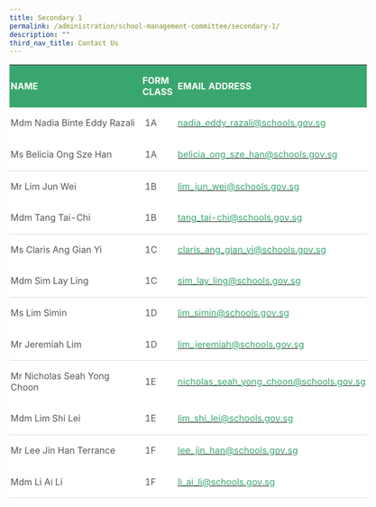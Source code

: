 ```yaml
---
title: Secondary 1
permalink: /administration/school-management-committee/secondary-1/
description: ""
third_nav_title: Contact Us
---
```

<table style="width:475.6pt;background:white;border-collapse:collapse;mso-yfti-tbllook:
 1184;mso-padding-alt:0in 0in 0in 0in" width="634" cellpadding="0" cellspacing="0" border="0" class="MsoNormalTable"><tbody><tr style="mso-yfti-irow:0;mso-yfti-firstrow:yes"><td style="width:204.75pt;background:#3AA66F;padding:1.5pt 1.5pt 1.5pt 1.5pt" width="273"><p style="line-height:14.7pt" class="MsoNormal"><b><span style="mso-bidi-font-family:
  Calibri;mso-bidi-theme-font:minor-latin;color:white;text-transform:uppercase">NAME</span></b></p></td><td style="width:45.0pt;background:#3AA66F;padding:1.5pt 1.5pt 1.5pt 1.5pt" width="60"><p style="line-height:14.7pt" class="MsoNormal"><b><span style="mso-bidi-font-family:
  Calibri;mso-bidi-theme-font:minor-latin;color:white;text-transform:uppercase">FORM CLASS</span></b></p></td><td style="width:216.75pt;background:#3AA66F;padding:1.5pt 1.5pt 1.5pt 1.5pt" width="289"><p style="line-height:14.7pt" class="MsoNormal"><b><span style="mso-bidi-font-family:
  Calibri;mso-bidi-theme-font:minor-latin;color:white;text-transform:uppercase">EMAIL ADDRESS</span></b></p></td></tr><tr style="mso-yfti-irow:1"><td style="padding:1.5pt 1.5pt 1.5pt 1.5pt"><p style="line-height:14.7pt" class="MsoNormal"><span style="mso-bidi-font-family:
  Calibri;mso-bidi-theme-font:minor-latin;color:#565656">Mdm Nadia Binte Eddy Razali</span></p></td><td style="padding:1.5pt 1.5pt 1.5pt 1.5pt"><p style="line-height:14.7pt" class="MsoNormal"><span style="mso-bidi-font-family:
  Calibri;mso-bidi-theme-font:minor-latin;color:#565656">&nbsp;1A</span></p></td><td style="padding:1.5pt 1.5pt 1.5pt 1.5pt"><p style="line-height:14.7pt" class="MsoNormal"><span style="color:black;
  mso-color-alt:windowtext"><a href="mailto:nadia_eddy_razali@schools.gov.sg"><span style="mso-bidi-font-family:Calibri;mso-bidi-theme-font:minor-latin;
  color:#3AA66F;text-decoration:none;text-underline:none">nadia_eddy_razali@schools.gov.sg</span></a></span><span style="mso-bidi-font-family:Calibri;mso-bidi-theme-font:minor-latin;
  color:#565656">&nbsp;</span></p></td></tr><tr style="mso-yfti-irow:2"><td style="border:none;border-bottom:solid #D9D9D9 1.0pt;mso-border-bottom-themecolor:
  background1;mso-border-bottom-themeshade:217;mso-border-bottom-alt:solid #D9D9D9 .5pt;
  mso-border-bottom-themecolor:background1;mso-border-bottom-themeshade:217;
  padding:1.5pt 1.5pt 1.5pt 1.5pt"><p style="line-height:14.7pt" class="MsoNormal"><span style="mso-bidi-font-family:
  Calibri;mso-bidi-theme-font:minor-latin;color:#565656">Ms Belicia Ong Sze Han</span></p></td><td style="border:none;border-bottom:solid #D9D9D9 1.0pt;mso-border-bottom-themecolor:
  background1;mso-border-bottom-themeshade:217;mso-border-bottom-alt:solid #D9D9D9 .5pt;
  mso-border-bottom-themecolor:background1;mso-border-bottom-themeshade:217;
  padding:1.5pt 1.5pt 1.5pt 1.5pt"><p style="line-height:14.7pt" class="MsoNormal"><span style="mso-bidi-font-family:
  Calibri;mso-bidi-theme-font:minor-latin;color:#565656">&nbsp;1A</span></p></td><td style="border:none;border-bottom:solid #D9D9D9 1.0pt;mso-border-bottom-themecolor:
  background1;mso-border-bottom-themeshade:217;mso-border-bottom-alt:solid #D9D9D9 .5pt;
  mso-border-bottom-themecolor:background1;mso-border-bottom-themeshade:217;
  padding:1.5pt 1.5pt 1.5pt 1.5pt"><p style="line-height:14.7pt" class="MsoNormal"><span style="color:black;
  mso-color-alt:windowtext"><a href="mailto:belicia_ong_sze_han@schools.gov.sg"><span style="mso-bidi-font-family:Calibri;mso-bidi-theme-font:minor-latin;
  color:#3AA66F;text-decoration:none;text-underline:none">belicia_ong_sze_han@schools.gov.sg</span></a></span><span style="mso-bidi-font-family:Calibri;mso-bidi-theme-font:minor-latin;
  color:#565656"></span></p></td></tr><tr style="mso-yfti-irow:3"><td style="border:none;mso-border-top-alt:solid #D9D9D9 .5pt;mso-border-top-themecolor:
  background1;mso-border-top-themeshade:217;padding:1.5pt 1.5pt 1.5pt 1.5pt"><p style="line-height:14.7pt" class="MsoNormal"><span style="mso-bidi-font-family:
  Calibri;mso-bidi-theme-font:minor-latin;color:#565656">Mr Lim Jun Wei&nbsp;&nbsp; &nbsp;&nbsp;&nbsp; &nbsp;&nbsp;&nbsp; &nbsp;&nbsp;&nbsp; &nbsp;&nbsp;&nbsp; &nbsp;</span></p></td><td style="border:none;mso-border-top-alt:solid #D9D9D9 .5pt;mso-border-top-themecolor:
  background1;mso-border-top-themeshade:217;padding:1.5pt 1.5pt 1.5pt 1.5pt"><p style="line-height:14.7pt" class="MsoNormal"><span style="mso-bidi-font-family:
  Calibri;mso-bidi-theme-font:minor-latin;color:#565656">&nbsp;1B</span></p></td><td style="border:none;mso-border-top-alt:solid #D9D9D9 .5pt;mso-border-top-themecolor:
  background1;mso-border-top-themeshade:217;padding:1.5pt 1.5pt 1.5pt 1.5pt"><p style="line-height:14.7pt" class="MsoNormal"><span style="color:black;
  mso-color-alt:windowtext"><a href="mailto:lim_jun_wei@schools.gov.sg"><span style="mso-bidi-font-family:Calibri;mso-bidi-theme-font:minor-latin;
  color:#3AA66F;text-decoration:none;text-underline:none">lim_jun_wei@schools.gov.sg</span></a></span><span style="mso-bidi-font-family:Calibri;mso-bidi-theme-font:minor-latin;
  color:#565656"></span></p></td></tr><tr style="mso-yfti-irow:4"><td style="border:none;border-bottom:solid #D9D9D9 1.0pt;mso-border-bottom-themecolor:
  background1;mso-border-bottom-themeshade:217;mso-border-bottom-alt:solid #D9D9D9 .5pt;
  mso-border-bottom-themecolor:background1;mso-border-bottom-themeshade:217;
  padding:1.5pt 1.5pt 1.5pt 1.5pt"><p style="line-height:14.7pt" class="MsoNormal"><span style="mso-bidi-font-family:
  Calibri;mso-bidi-theme-font:minor-latin;color:#565656">Mdm Tang Tai-Chi&nbsp;&nbsp; &nbsp;&nbsp;&nbsp; &nbsp;&nbsp;&nbsp; &nbsp;</span></p></td><td style="border:none;border-bottom:solid #D9D9D9 1.0pt;mso-border-bottom-themecolor:
  background1;mso-border-bottom-themeshade:217;mso-border-bottom-alt:solid #D9D9D9 .5pt;
  mso-border-bottom-themecolor:background1;mso-border-bottom-themeshade:217;
  padding:1.5pt 1.5pt 1.5pt 1.5pt"><p style="line-height:14.7pt" class="MsoNormal"><span style="mso-bidi-font-family:
  Calibri;mso-bidi-theme-font:minor-latin;color:#565656">&nbsp;1B</span></p></td><td style="border:none;border-bottom:solid #D9D9D9 1.0pt;mso-border-bottom-themecolor:
  background1;mso-border-bottom-themeshade:217;mso-border-bottom-alt:solid #D9D9D9 .5pt;
  mso-border-bottom-themecolor:background1;mso-border-bottom-themeshade:217;
  padding:1.5pt 1.5pt 1.5pt 1.5pt"><p style="line-height:14.7pt" class="MsoNormal"><span style="color:black;
  mso-color-alt:windowtext"><a href="mailto:tang_tai-chi@schools.gov.sg"><span style="mso-bidi-font-family:Calibri;mso-bidi-theme-font:minor-latin;
  color:#3AA66F;text-decoration:none;text-underline:none">tang_tai-chi@schools.gov.sg</span></a></span><span style="mso-bidi-font-family:Calibri;mso-bidi-theme-font:minor-latin;
  color:#565656"></span></p></td></tr><tr style="mso-yfti-irow:5"><td style="border:none;mso-border-top-alt:solid #D9D9D9 .5pt;mso-border-top-themecolor:
  background1;mso-border-top-themeshade:217;padding:1.5pt 1.5pt 1.5pt 1.5pt"><p style="line-height:14.7pt" class="MsoNormal"><span style="mso-bidi-font-family:
  Calibri;mso-bidi-theme-font:minor-latin;color:#565656">Ms Claris Ang Gian Yi&nbsp;&nbsp; &nbsp;&nbsp;&nbsp; &nbsp;</span></p></td><td style="border:none;mso-border-top-alt:solid #D9D9D9 .5pt;mso-border-top-themecolor:
  background1;mso-border-top-themeshade:217;padding:1.5pt 1.5pt 1.5pt 1.5pt"><p style="line-height:14.7pt" class="MsoNormal"><span style="mso-bidi-font-family:
  Calibri;mso-bidi-theme-font:minor-latin;color:#565656">&nbsp;1C</span></p></td><td style="border:none;mso-border-top-alt:solid #D9D9D9 .5pt;mso-border-top-themecolor:
  background1;mso-border-top-themeshade:217;padding:1.5pt 1.5pt 1.5pt 1.5pt"><p style="line-height:14.7pt" class="MsoNormal"><span style="color:black;
  mso-color-alt:windowtext"><a href="mailto:claris_ang_gian_yi@schools.gov.sg"><span style="mso-bidi-font-family:Calibri;mso-bidi-theme-font:minor-latin;
  color:#3AA66F;text-decoration:none;text-underline:none">claris_ang_gian_yi@schools.gov.sg</span></a></span><span style="mso-bidi-font-family:Calibri;mso-bidi-theme-font:minor-latin;
  color:#565656"></span></p></td></tr><tr style="mso-yfti-irow:6"><td style="border:none;border-bottom:solid #D9D9D9 1.0pt;mso-border-bottom-themecolor:
  background1;mso-border-bottom-themeshade:217;mso-border-bottom-alt:solid #D9D9D9 .5pt;
  mso-border-bottom-themecolor:background1;mso-border-bottom-themeshade:217;
  padding:1.5pt 1.5pt 1.5pt 1.5pt"><p style="line-height:14.7pt" class="MsoNormal"><span style="mso-bidi-font-family:
  Calibri;mso-bidi-theme-font:minor-latin;color:#565656">Mdm Sim Lay Ling</span></p></td><td style="border:none;border-bottom:solid #D9D9D9 1.0pt;mso-border-bottom-themecolor:
  background1;mso-border-bottom-themeshade:217;mso-border-bottom-alt:solid #D9D9D9 .5pt;
  mso-border-bottom-themecolor:background1;mso-border-bottom-themeshade:217;
  padding:1.5pt 1.5pt 1.5pt 1.5pt"><p style="line-height:14.7pt" class="MsoNormal"><span style="mso-bidi-font-family:
  Calibri;mso-bidi-theme-font:minor-latin;color:#565656">&nbsp;1C</span></p></td><td style="border:none;border-bottom:solid #D9D9D9 1.0pt;mso-border-bottom-themecolor:
  background1;mso-border-bottom-themeshade:217;mso-border-bottom-alt:solid #D9D9D9 .5pt;
  mso-border-bottom-themecolor:background1;mso-border-bottom-themeshade:217;
  padding:1.5pt 1.5pt 1.5pt 1.5pt"><p style="line-height:14.7pt" class="MsoNormal"><span style="color:black;
  mso-color-alt:windowtext"><a href="mailto:sim_lay_ling@schools.gov.sg"><span style="mso-bidi-font-family:Calibri;mso-bidi-theme-font:minor-latin;
  color:#3AA66F;text-decoration:none;text-underline:none">sim_lay_ling@schools.gov.sg</span></a></span><span style="mso-bidi-font-family:Calibri;mso-bidi-theme-font:minor-latin;
  color:#565656"></span></p></td></tr><tr style="mso-yfti-irow:7"><td style="border:none;mso-border-top-alt:solid #D9D9D9 .5pt;mso-border-top-themecolor:
  background1;mso-border-top-themeshade:217;padding:1.5pt 1.5pt 1.5pt 1.5pt"><p style="line-height:14.7pt" class="MsoNormal"><span style="mso-bidi-font-family:
  Calibri;mso-bidi-theme-font:minor-latin;color:#565656">Ms Lim Simin&nbsp;&nbsp; &nbsp;</span></p></td><td style="border:none;mso-border-top-alt:solid #D9D9D9 .5pt;mso-border-top-themecolor:
  background1;mso-border-top-themeshade:217;padding:1.5pt 1.5pt 1.5pt 1.5pt"><p style="line-height:14.7pt" class="MsoNormal"><span style="mso-bidi-font-family:
  Calibri;mso-bidi-theme-font:minor-latin;color:#565656">&nbsp;1D</span></p></td><td style="border:none;mso-border-top-alt:solid #D9D9D9 .5pt;mso-border-top-themecolor:
  background1;mso-border-top-themeshade:217;padding:1.5pt 1.5pt 1.5pt 1.5pt"><p style="line-height:14.7pt" class="MsoNormal"><span style="color:black;
  mso-color-alt:windowtext"><a href="mailto:lim_simin@schools.gov.sg"><span style="mso-bidi-font-family:Calibri;mso-bidi-theme-font:minor-latin;
  color:#3AA66F;text-decoration:none;text-underline:none">lim_simin@schools.gov.sg</span></a></span><span style="mso-bidi-font-family:Calibri;mso-bidi-theme-font:minor-latin;
  color:#565656"></span></p></td></tr><tr style="mso-yfti-irow:8"><td style="border:none;border-bottom:solid #D9D9D9 1.0pt;mso-border-bottom-themecolor:
  background1;mso-border-bottom-themeshade:217;mso-border-bottom-alt:solid #D9D9D9 .5pt;
  mso-border-bottom-themecolor:background1;mso-border-bottom-themeshade:217;
  padding:1.5pt 1.5pt 1.5pt 1.5pt"><p style="line-height:14.7pt" class="MsoNormal"><span style="mso-bidi-font-family:
  Calibri;mso-bidi-theme-font:minor-latin;color:#565656">Mr Jeremiah Lim</span></p></td><td style="border:none;border-bottom:solid #D9D9D9 1.0pt;mso-border-bottom-themecolor:
  background1;mso-border-bottom-themeshade:217;mso-border-bottom-alt:solid #D9D9D9 .5pt;
  mso-border-bottom-themecolor:background1;mso-border-bottom-themeshade:217;
  padding:1.5pt 1.5pt 1.5pt 1.5pt"><p style="line-height:14.7pt" class="MsoNormal"><span style="mso-bidi-font-family:
  Calibri;mso-bidi-theme-font:minor-latin;color:#565656">&nbsp;1D</span></p></td><td style="border:none;border-bottom:solid #D9D9D9 1.0pt;mso-border-bottom-themecolor:
  background1;mso-border-bottom-themeshade:217;mso-border-bottom-alt:solid #D9D9D9 .5pt;
  mso-border-bottom-themecolor:background1;mso-border-bottom-themeshade:217;
  padding:1.5pt 1.5pt 1.5pt 1.5pt"><p style="line-height:14.7pt" class="MsoNormal"><span style="color:black;
  mso-color-alt:windowtext"><a href="mailto:lim_jeremiah@schools.gov.sg"><span style="mso-bidi-font-family:Calibri;mso-bidi-theme-font:minor-latin;
  color:#3AA66F;text-decoration:none;text-underline:none">lim_jeremiah@schools.gov.sg</span></a></span><span style="mso-bidi-font-family:Calibri;mso-bidi-theme-font:minor-latin;
  color:#565656"></span></p></td></tr><tr style="mso-yfti-irow:9"><td style="border:none;mso-border-top-alt:solid #D9D9D9 .5pt;mso-border-top-themecolor:
  background1;mso-border-top-themeshade:217;padding:1.5pt 1.5pt 1.5pt 1.5pt"><p style="line-height:14.7pt" class="MsoNormal"><span style="mso-bidi-font-family:
  Calibri;mso-bidi-theme-font:minor-latin;color:#565656">Mr Nicholas Seah Yong Choon&nbsp; &nbsp;</span></p></td><td style="border:none;mso-border-top-alt:solid #D9D9D9 .5pt;mso-border-top-themecolor:
  background1;mso-border-top-themeshade:217;padding:1.5pt 1.5pt 1.5pt 1.5pt"><p style="line-height:14.7pt" class="MsoNormal"><span style="mso-bidi-font-family:
  Calibri;mso-bidi-theme-font:minor-latin;color:#565656">&nbsp;1E</span></p></td><td style="border:none;mso-border-top-alt:solid #D9D9D9 .5pt;mso-border-top-themecolor:
  background1;mso-border-top-themeshade:217;padding:1.5pt 1.5pt 1.5pt 1.5pt"><p style="line-height:14.7pt" class="MsoNormal"><span style="color:black;
  mso-color-alt:windowtext"><a href="mailto:nicholas_seah_yong_choon@schools.gov.sg"><span style="mso-bidi-font-family:
  Calibri;mso-bidi-theme-font:minor-latin;color:#3AA66F;text-decoration:none;
  text-underline:none">nicholas_seah_yong_choon@schools.gov.sg</span></a></span><span style="mso-bidi-font-family:Calibri;mso-bidi-theme-font:minor-latin;
  color:#565656"></span></p></td></tr><tr style="mso-yfti-irow:10"><td style="border:none;border-bottom:solid #D9D9D9 1.0pt;mso-border-bottom-themecolor:
  background1;mso-border-bottom-themeshade:217;mso-border-bottom-alt:solid #D9D9D9 .5pt;
  mso-border-bottom-themecolor:background1;mso-border-bottom-themeshade:217;
  padding:1.5pt 1.5pt 1.5pt 1.5pt"><p style="line-height:14.7pt" class="MsoNormal"><span style="mso-bidi-font-family:
  Calibri;mso-bidi-theme-font:minor-latin;color:#565656">Mdm Lim Shi Lei&nbsp;&nbsp;&nbsp; &nbsp;</span></p></td><td style="border:none;border-bottom:solid #D9D9D9 1.0pt;mso-border-bottom-themecolor:
  background1;mso-border-bottom-themeshade:217;mso-border-bottom-alt:solid #D9D9D9 .5pt;
  mso-border-bottom-themecolor:background1;mso-border-bottom-themeshade:217;
  padding:1.5pt 1.5pt 1.5pt 1.5pt"><p style="line-height:14.7pt" class="MsoNormal"><span style="mso-bidi-font-family:
  Calibri;mso-bidi-theme-font:minor-latin;color:#565656">&nbsp;1E</span></p></td><td style="border:none;border-bottom:solid #D9D9D9 1.0pt;mso-border-bottom-themecolor:
  background1;mso-border-bottom-themeshade:217;mso-border-bottom-alt:solid #D9D9D9 .5pt;
  mso-border-bottom-themecolor:background1;mso-border-bottom-themeshade:217;
  padding:1.5pt 1.5pt 1.5pt 1.5pt"><p style="line-height:14.7pt" class="MsoNormal"><span style="color:black;
  mso-color-alt:windowtext"><a href="mailto:lim_shi_lei@schools.gov.sg"><span style="mso-bidi-font-family:Calibri;mso-bidi-theme-font:minor-latin;
  color:#3AA66F;text-decoration:none;text-underline:none">lim_shi_lei@schools.gov.sg</span></a></span><span style="mso-bidi-font-family:Calibri;mso-bidi-theme-font:minor-latin;
  color:#565656"></span></p></td></tr><tr style="mso-yfti-irow:11"><td style="border:none;mso-border-top-alt:solid #D9D9D9 .5pt;mso-border-top-themecolor:
  background1;mso-border-top-themeshade:217;padding:1.5pt 1.5pt 1.5pt 1.5pt"><p style="line-height:14.7pt" class="MsoNormal"><span style="mso-bidi-font-family:
  Calibri;mso-bidi-theme-font:minor-latin;color:#565656">Mr Lee Jin Han Terrance&nbsp;</span></p></td><td style="border:none;mso-border-top-alt:solid #D9D9D9 .5pt;mso-border-top-themecolor:
  background1;mso-border-top-themeshade:217;padding:1.5pt 1.5pt 1.5pt 1.5pt"><p style="line-height:14.7pt" class="MsoNormal"><span style="mso-bidi-font-family:
  Calibri;mso-bidi-theme-font:minor-latin;color:#565656">&nbsp;1F</span></p></td><td style="border:none;mso-border-top-alt:solid #D9D9D9 .5pt;mso-border-top-themecolor:
  background1;mso-border-top-themeshade:217;padding:1.5pt 1.5pt 1.5pt 1.5pt"><p style="line-height:14.7pt" class="MsoNormal"><span style="color:black;
  mso-color-alt:windowtext"><a href="mailto:lee_jin_han@schools.gov.sg"><span style="mso-bidi-font-family:Calibri;mso-bidi-theme-font:minor-latin;
  color:#3AA66F;text-decoration:none;text-underline:none">lee_jin_han@schools.gov.sg</span></a></span><span style="mso-bidi-font-family:Calibri;mso-bidi-theme-font:minor-latin;
  color:#565656"></span></p></td></tr><tr style="mso-yfti-irow:12;mso-yfti-lastrow:yes"><td style="border:none;border-bottom:solid #D9D9D9 1.0pt;mso-border-bottom-themecolor:
  background1;mso-border-bottom-themeshade:217;mso-border-bottom-alt:solid #D9D9D9 .5pt;
  mso-border-bottom-themecolor:background1;mso-border-bottom-themeshade:217;
  padding:1.5pt 1.5pt 1.5pt 1.5pt"><p style="line-height:14.7pt" class="MsoNormal"><span style="mso-bidi-font-family:
  Calibri;mso-bidi-theme-font:minor-latin;color:#565656">Mdm Li Ai Li&nbsp;&nbsp; &nbsp;</span></p></td><td style="border:none;border-bottom:solid #D9D9D9 1.0pt;mso-border-bottom-themecolor:
  background1;mso-border-bottom-themeshade:217;mso-border-bottom-alt:solid #D9D9D9 .5pt;
  mso-border-bottom-themecolor:background1;mso-border-bottom-themeshade:217;
  padding:1.5pt 1.5pt 1.5pt 1.5pt"><p style="line-height:14.7pt" class="MsoNormal"><span style="mso-bidi-font-family:
  Calibri;mso-bidi-theme-font:minor-latin;color:#565656">&nbsp;1F</span></p></td><td style="border:none;border-bottom:solid #D9D9D9 1.0pt;mso-border-bottom-themecolor:
  background1;mso-border-bottom-themeshade:217;mso-border-bottom-alt:solid #D9D9D9 .5pt;
  mso-border-bottom-themecolor:background1;mso-border-bottom-themeshade:217;
  padding:1.5pt 1.5pt 1.5pt 1.5pt"><p style="line-height:14.7pt" class="MsoNormal"><span style="color:black;
  mso-color-alt:windowtext"><a href="mailto:li_ai_li@schools.gov.sg"><span style="mso-bidi-font-family:Calibri;mso-bidi-theme-font:minor-latin;
  color:#3AA66F;text-decoration:none;text-underline:none">li_ai_li@schools.gov.sg</span></a></span><span style="mso-bidi-font-family:Calibri;mso-bidi-theme-font:minor-latin;
  color:#565656"></span></p></td></tr></tbody></table>